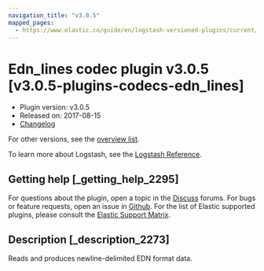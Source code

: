 ```yaml
---
navigation_title: "v3.0.5"
mapped_pages:
  - https://www.elastic.co/guide/en/logstash-versioned-plugins/current/v3.0.5-plugins-codecs-edn_lines.html
---
```


# Edn_lines codec plugin v3.0.5 [v3.0.5-plugins-codecs-edn_lines]


* Plugin version: v3.0.5
* Released on: 2017-08-15
* [Changelog](https://github.com/logstash-plugins/logstash-codec-edn_lines/blob/v3.0.5/CHANGELOG.md)

For other versions, see the [overview list](codec-edn_lines-index.md).

To learn more about Logstash, see the [Logstash Reference](logstash://reference/index.md).

## Getting help [_getting_help_2295]

For questions about the plugin, open a topic in the [Discuss](http://discuss.elastic.co) forums. For bugs or feature requests, open an issue in [Github](https://github.com/logstash-plugins/logstash-codec-edn_lines). For the list of Elastic supported plugins, please consult the [Elastic Support Matrix](https://www.elastic.co/support/matrix#matrix_logstash_plugins).


## Description [_description_2273]

Reads and produces newline-delimited EDN format data.


